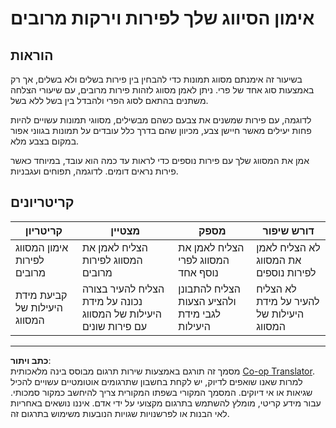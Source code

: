 <!--
CO_OP_TRANSLATOR_METADATA:
{
  "original_hash": "e74eb2fc7cc3b81916b52e957802f182",
  "translation_date": "2025-08-27T20:38:48+00:00",
  "source_file": "4-manufacturing/lessons/1-train-fruit-detector/assignment.md",
  "language_code": "he"
}
-->
# אימון הסיווג שלך לפירות וירקות מרובים

## הוראות

בשיעור זה אימנתם מסווג תמונות כדי להבחין בין פירות בשלים ולא בשלים, אך רק באמצעות סוג אחד של פרי. ניתן לאמן מסווג לזהות פירות מרובים, עם שיעורי הצלחה משתנים בהתאם לסוג הפרי ולהבדל בין בשל ללא בשל.

לדוגמה, עם פירות שמשנים את צבעם כשהם מבשילים, מסווגי תמונות עשויים להיות פחות יעילים מאשר חיישן צבע, מכיוון שהם בדרך כלל עובדים על תמונות בגווני אפור במקום בצבע מלא.

אמן את המסווג שלך עם פירות נוספים כדי לראות עד כמה הוא עובד, במיוחד כאשר פירות נראים דומים. לדוגמה, תפוחים ועגבניות.

## קריטריונים

| קריטריון | מצטיין | מספק | דורש שיפור |
| --------- | ------- | ----- | ----------- |
| אימון המסווג לפירות מרובים | הצליח לאמן את המסווג לפירות מרובים | הצליח לאמן את המסווג לפרי נוסף אחד | לא הצליח לאמן את המסווג לפירות נוספים |
| קביעת מידת היעילות של המסווג | הצליח להעיר בצורה נכונה על מידת היעילות של המסווג עם פירות שונים | הצליח להתבונן ולהציע הצעות לגבי מידת היעילות | לא הצליח להעיר על מידת היעילות של המסווג |

---

**כתב ויתור**:  
מסמך זה תורגם באמצעות שירות תרגום מבוסס בינה מלאכותית [Co-op Translator](https://github.com/Azure/co-op-translator). למרות שאנו שואפים לדיוק, יש לקחת בחשבון שתרגומים אוטומטיים עשויים להכיל שגיאות או אי דיוקים. המסמך המקורי בשפתו המקורית צריך להיחשב כמקור סמכותי. עבור מידע קריטי, מומלץ להשתמש בתרגום מקצועי על ידי אדם. איננו נושאים באחריות לאי הבנות או לפרשנויות שגויות הנובעות משימוש בתרגום זה.